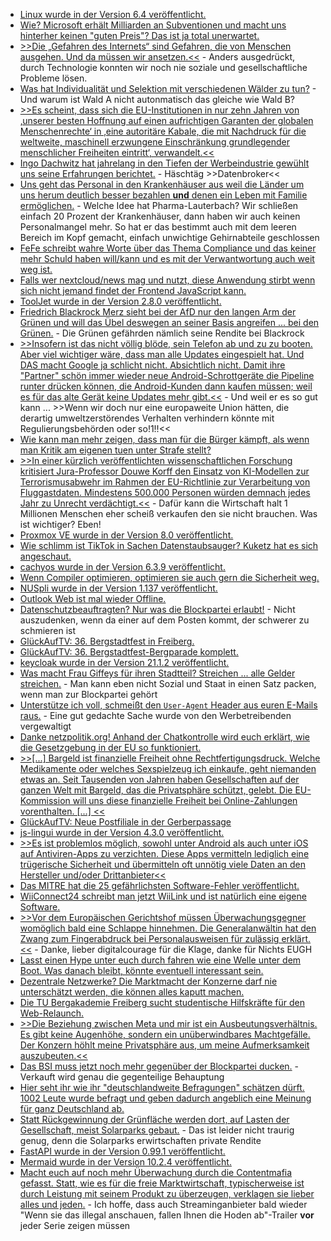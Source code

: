 * [Linux wurde in der Version 6.4 veröffentlicht.](https://lwn.net/Articles/936310/)
* [Wie? Microsoft erhält Milliarden an Subventionen und macht uns hinterher keinen "guten Preis"? Das ist ja total unerwartet.](https://www.borncity.com/blog/2023/06/26/studie-ergibt-microsofts-software-monopolsteuer-kostet-uns-milliarden-euro/)
* [>>Die „Gefahren des Internets“ sind Gefahren, die von Menschen ausgehen. Und da müssen wir ansetzen.<<](https://netzpolitik.org/2023/breakpoint-besessen-vom-internet/) - Anders ausgedrückt, durch Technologie konnten wir noch nie soziale und gesellschaftliche Probleme lösen.
* [Was hat Individualität und Selektion mit verschiedenen Wälder zu tun?](https://www.philoclopedia.de/2023/06/22/instrumentalismus-bez%C3%BCglich-nat%C3%BCrlicher-selektion/) - Und warum ist Wald A nicht autonmatisch das gleiche wie Wald B?
* [>>Es scheint, dass sich die EU-Institutionen in nur zehn Jahren von ‚unserer besten Hoffnung auf einen aufrichtigen Garanten der globalen Menschenrechte‘ in ‚eine autoritäre Kabale, die mit Nachdruck für die weltweite, maschinell erzwungene Einschränkung grundlegender menschlicher Freiheiten eintritt‘, verwandelt.<<](https://www.patrick-breyer.de/rede-des-europaabgeordneten-patrick-breyer-auf-dem-bundesparteitag/)
* [Ingo Dachwitz hat jahrelang in den Tiefen der Werbeindustrie gewühlt uns seine Erfahrungen berichtet.](https://netzpolitik.org/2023/271-off-the-record-die-grosse-datenbroker-recherche/) - Häschtäg >>Datenbroker<<
* [Uns geht das Personal in den Krankenhäuser aus weil die Länder um uns herum deutlich besser bezahlen **und** denen ein Leben mit Familie ermöglichen.](http://blog.fefe.de/?ts=9a664fe4) - Welche Idee hat Pharma-Lauterbach? Wir schließen einfach 20 Prozent der Krankenhäuser, dann haben wir auch keinen Personalmangel mehr. So hat er das bestimmt auch mit dem leeren Bereich im Kopf gemacht, einfach unwichtige Gehirnabteile geschlossen
* [FeFe schreibt wahre Worte über das Thema Compliance und das keiner mehr Schuld haben will/kann und es mit der Verwantwortung auch weit weg ist.](http://blog.fefe.de/?ts=9a69422b)
* [Falls wer nextcloud/news mag und nutzt, diese Anwendung stirbt wenn sich nicht jemand findet der Frontend JavaScript kann.](https://github.com/nextcloud/news/issues/2242)
* [ToolJet wurde in der Version 2.8.0 veröffentlicht.](https://github.com/ToolJet/ToolJet/releases/tag/v2.8.0)
* [Friedrich Blackrock Merz sieht bei der AfD nur den langen Arm der Grünen und will das Übel deswegen an seiner Basis angreifen ... bei den Grünen.](http://blog.fefe.de/?ts=9a64d5d6) - Die Grünen gefährden nämlich seine Rendite bei Blackrock
* [>>Insofern ist das nicht völlig blöde, sein Telefon ab und zu zu booten. Aber viel wichtiger wäre, dass man alle Updates eingespielt hat. Und DAS macht Google ja schlicht nicht. Absichtlich nicht. Damit ihre "Partner" schön immer wieder neue Android-Schrottgeräte die Pipeline runter drücken können, die Android-Kunden dann kaufen müssen; weil es für das alte Gerät keine Updates mehr gibt.<<](http://blog.fefe.de/?ts=9a64cf7d) - Und weil er es so gut kann ... >>Wenn wir doch nur eine europaweite Union hätten, die derartig umweltzerstörendes Verhalten verhindern könnte mit Regulierungsbehörden oder so!1!!<<
* [Wie kann man mehr zeigen, dass man für die Bürger kämpft, als wenn man Kritik am eigenen tuen unter Strafe stellt?](https://www.borncity.com/blog/2023/06/26/irische-datenschutzbehoerde-soll-kritikern-maulkorb-verpassen-koennen/)
* [>>In einer kürzlich veröffentlichten wissenschaftlichen Forschung kritisiert Jura-Professor Douwe Korff den Einsatz von KI-Modellen zur Terrorismusabwehr im Rahmen der EU-Richtlinie zur Verarbeitung von Fluggastdaten. Mindestens 500.000 Personen würden demnach jedes Jahr zu Unrecht verdächtigt.<<](https://netzpolitik.org/2023/kritik-an-fluggastdatenrasterung-ki-modelle-zur-terrorismusabwehr-ungeeignet/) - Dafür kann die Wirtschaft halt 1 Millionen Menschen eher scheiß verkaufen den sie nicht brauchen. Was ist wichtiger? Eben!
* [Proxmox VE wurde in der Version 8.0 veröffentlicht.](https://www.linux-magazin.de/news/proxmox-ve-8-0-mit-aktuellen-paketen/)
* [Wie schlimm ist TikTok in Sachen Datenstaubsauger? Kuketz hat es sich angeschaut.](https://www.kuketz-blog.de/tiktok-app-verstoesst-gegen-das-ttdsg/)
* [cachyos wurde in der Version 6.3.9 veröffentlicht.](https://github.com/CachyOS/linux-cachyos/releases/tag/6.3.9)
* [Wenn Compiler optimieren, optimieren sie auch gern die Sicherheit weg.](http://blog.fefe.de/?ts=9a65c751)
* [NUSpli wurde in der Version 1.137 veröffentlicht.](https://github.com/V10lator/NUSspli/releases/tag/v1.137)
* [Outlook Web ist mal wieder Offline.](https://www.borncity.com/blog/2023/06/27/outlook-web-ausfall-in-den-usa/)
* [Datenschutzbeauftragten? Nur was die Blockpartei erlaubt!](https://netzpolitik.org/2023/datenschutzbeauftragter-von-sachsen-anhalt-das-unwuerdige-schauspiel-muss-gestoppt-werden/) - Nicht auszudenken, wenn da einer auf dem Posten kommt, der schwerer zu schmieren ist
* [GlückAufTV: 36. Bergstadtfest in Freiberg.](https://www.youtube.com/watch?v=o26ybBIdh7Y)
* [GlückAufTV: 36. Bergstadtfest-Bergparade komplett.](https://www.youtube.com/watch?v=6hKn3gtipFU)
* [keycloak wurde in der Version 21.1.2 veröffentlicht.](https://github.com/keycloak/keycloak/releases/tag/21.1.2)
* [Was macht Frau Giffeys für ihren Stadtteil? Streichen ... alle Gelder streichen.](http://blog.fefe.de/?ts=9a6294d3) - Man kann eben nicht Sozial und Staat in einen Satz packen, wenn man zur Blockpartei gehört
* [Unterstütze ich voll, schmeißt den `User-Agent` Header aus euren E-Mails raus.](https://utcc.utoronto.ca/~cks/space/blog/spam/RemoveUserAgentHeader) - Eine gut gedachte Sache wurde von den Werbetreibenden vergewaltigt
* [Danke netzpolitik.org! Anhand der Chatkontrolle wird euch erklärt, wie die Gesetzgebung in der EU so funktioniert.](https://netzpolitik.org/2023/chatkontrolle-eu-gesetzgebung-einfach-erklaert/)
* [>>[...] Bargeld ist finanzielle Freiheit ohne Rechtfertigungsdruck. Welche Medikamente oder welches Sexspielzeug ich einkaufe, geht niemanden etwas an. Seit Tausenden von Jahren haben Gesellschaften auf der ganzen Welt mit Bargeld, das die Privatsphäre schützt, gelebt. Die EU-Kommission will uns diese finanzielle Freiheit bei Online-Zahlungen vorenthalten. [...] <<](https://www.patrick-breyer.de/der-digitale-euro-verdient-seinen-namen-nicht/)
* [GlückAufTV: Neue Postfiliale in der Gerberpassage](https://www.youtube.com/watch?v=S8bEDZEFzTg)
* [js-lingui wurde in der Version 4.3.0 veröffentlicht.](https://github.com/lingui/js-lingui/releases/tag/v4.3.0)
* [>>Es ist problemlos möglich, sowohl unter Android als auch unter iOS auf Antiviren-Apps zu verzichten. Diese Apps vermitteln lediglich eine trügerische Sicherheit und übermitteln oft unnötig viele Daten an den Hersteller und/oder Drittanbieter<<](https://www.kuketz-blog.de/stiftung-warentest-07-2023-test-von-antiviren-apps-mit-fragwuerdigen-ergebnissen/)
* [Das MITRE hat die 25 gefährlichsten Software-Fehler veröffentlicht.](https://www.bleepingcomputer.com/news/security/mitre-releases-new-list-of-top-25-most-dangerous-software-bugs/)
* [WiiConnect24 schreibt man jetzt WiiLink und ist natürlich eine eigene Software.](https://wiidatabase.de/wiiconnect24-ersatz-wiilink-in-dolphin-verfuegbar/)
* [>>Vor dem Europäischen Gerichtshof müssen Überwachungsgegner womöglich bald eine Schlappe hinnehmen. Die Generalanwältin hat den Zwang zum Fingerabdruck bei Personalausweisen für zulässig erklärt.<<](https://netzpolitik.org/2023/europaeischer-gerichtshof-schlechte-karten-fuer-gegner-des-fingerabdrucks-im-perso/) - Danke, lieber digitalcourage für die Klage, danke für Nichts EUGH
* [Lasst einen Hype unter euch durch fahren wie eine Welle unter dem Boot. Was danach bleibt, könnte eventuell interessant sein.](https://www.bitecode.dev/p/hype-cycles)
* [Dezentrale Netzwerke? Die Marktmacht der Konzerne darf nie unterschätzt werden, die können alles kaputt machen.](https://ploum.net/2023-06-23-how-to-kill-decentralised-networks.html)
* [Die TU Bergakademie Freiberg sucht studentische Hilfskräfte für den Web-Relaunch.](https://blogs.hrz.tu-freiberg.de/urz/studentische-hilfskraefte-fuer-den-web-relaunch-gesucht/)
* [>>Die Beziehung zwischen Meta und mir ist ein Ausbeutungsverhältnis. Es gibt keine Augenhöhe, sondern ein unüberwindbares Machtgefälle. Der Konzern höhlt meine Privatsphäre aus, um meine Aufmerksamkeit auszubeuten.<<](https://netzpolitik.org/2023/meta-legt-ki-systeme-offen-ich-fuehle-mich-begafft/)
* [Das BSI muss jetzt noch mehr gegenüber der Blockpartei ducken.](https://netzpolitik.org/2023/bundesamt-fuer-sicherheit-in-der-informationstechnik-abhaengig-von-politischen-gnaden/) - Verkauft wird genau die gegenteilige Behauptung
* [Hier seht ihr wie ihr "deutschlandweite Befragungen" schätzen dürft. 1002 Leute wurde befragt und geben dadurch angeblich eine Meinung für ganz Deutschland ab.](https://www.linux-magazin.de/news/eidas-2-0-deutsche-sind-fuer-digitale-ausweise/)
* [Statt Rückgewinnung der Grünfläche werden dort, auf Lasten der Gesellschaft, meist Solarparks gebaut.](https://sachsen.nabu.de/news/2023/33567.html) - Das ist leider nicht traurig genug, denn die Solarparks erwirtschaften private Rendite
* [FastAPI wurde in der Version 0.99.1 veröffentlicht.](https://github.com/tiangolo/fastapi/releases/tag/0.99.1)
* [Mermaid wurde in der Version 10.2.4 veröffentlicht.](https://github.com/mermaid-js/mermaid/releases/tag/v10.2.4)
* [Macht euch auf noch mehr Überwachung durch die Contentmafia gefasst. Statt, wie es für die freie Marktwirtschaft, typischerweise ist durch Leistung mit seinem Produkt zu überzeugen, verklagen sie lieber alles und jeden.](https://tarnkappe.info/artikel/studie/daenische-handelskammer-43-teilen-ihre-streaming-accounts-276612.html) - Ich hoffe, dass auch Streaminganbieter bald wieder "Wenn sie das illegal anschauen, fallen Ihnen die Hoden ab"-Trailer **vor** jeder Serie zeigen müssen

